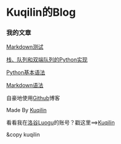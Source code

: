 # Kuqilin的Blog

### 我的文章

[Markdown测试](/docs/post-test.md)   

[栈、队列和双端队列的Python实现](/docs/zhan-dui-lie-hu-shuang-duan-dui-lie-di-python-shi-xian.md)   

[Python基本语法](docs/python-ji-ben-yu-fa.md)

[Markdown语法](docs/Markdown-grammar.md)


自豪地使用[Github](https://github.com/)博客

Made By [Kuqilin](https://github.com/kuqilin)

看看我在[洛谷Luogu](https://www.luogu.com.cn)的账号？戳这里==>[Kuqilin](https://luogu.com.cn/blog/kuqilin/)

&copy kuqilin
